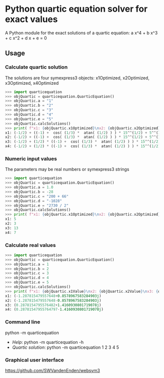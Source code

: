 # Python quartic equation solver for exact values

A Python module for the exact solutions of a quartic equation: a x^4 + b x^3 + c x^2 + d x + e = 0

## Usage

### Calculate quartic solution
The solutions are four symexpress3 objects: x1Optimized, x2Optimized, x3Optimized, x4Optimized
```py
>>> import quarticequation
>>> objQuartic = quarticequation.QuarticEquation()
>>> objQuartic.a = "1"
>>> objQuartic.b = "2"
>>> objQuartic.c = "3"
>>> objQuartic.d = "4"
>>> objQuartic.e = "5"
>>> objQuartic.calcSolutions()
>>> print( f"x1: {objQuartic.x1Optimized}\nx2: {objQuartic.x2Optimized}\nx3: {objQuartic.x3Optimized}\nx3: {objQuartic.x4Optimized}\n" )
x1: (-1/2) + ((-1) +  cos( (1/3) *  atan( (1/2) ) ) * 15^^(1/2) + 5^^(1/2) *  sin( (1/3) *  atan( (1/2) ) ) * (-1))^^(1/2) * (-1/2) + (1/2) * ((-2) + ((-1) +  cos( (1/3) *  atan( (1/2) ) ) * 15^^(1/2) + 5^^(1/2) *  sin( (1/3) *  atan( (1/2) ) ) * (-1))^^(-1/2) * 4 +  cos( (1/3) *  atan( (1/2) ) ) * 15^^(1/2) * (-1) + 5^^(1/2) *  sin( (1/3) *  atan( (1/2) ) ))^^(1/2)
x2: (-1/2) + ((-1) +  cos( (1/3) *  atan( (1/2) ) ) * 15^^(1/2) + 5^^(1/2) *  sin( (1/3) *  atan( (1/2) ) ) * (-1))^^(1/2) * (-1/2) + ((-2) + ((-1) +  cos( (1/3) *  atan( (1/2) ) ) * 15^^(1/2) + 5^^(1/2) *  sin( (1/3) *  atan( (1/2) ) ) * (-1))^^(-1/2) * 4 +  cos( (1/3) *  atan( (1/2) ) ) * 15^^(1/2) * (-1) + 5^^(1/2) *  sin( (1/3) *  atan( (1/2) ) ))^^(1/2) * (-1/2)
x3: (-1/2) + (1/2) * ((-1) +  cos( (1/3) *  atan( (1/2) ) ) * 15^^(1/2) + 5^^(1/2) *  sin( (1/3) *  atan( (1/2) ) ) * (-1))^^(1/2) + (1/2) * ((-2) + (-4) * ((-1) +  cos( (1/3) *  atan( (1/2) ) ) * 15^^(1/2) + 5^^(1/2) *  sin( (1/3) *  atan( (1/2) ) ) * (-1))^^(-1/2) +  cos( (1/3) *  atan( (1/2) ) ) * 15^^(1/2) * (-1) + 5^^(1/2) *  sin( (1/3) *  atan( (1/2) ) ))^^(1/2)
x4: (-1/2) + (1/2) * ((-1) +  cos( (1/3) *  atan( (1/2) ) ) * 15^^(1/2) + 5^^(1/2) *  sin( (1/3) *  atan( (1/2) ) ) * (-1))^^(1/2) + ((-2) + (-4) * ((-1) +  cos( (1/3) *  atan( (1/2) ) ) * 15^^(1/2) + 5^^(1/2) *  sin( (1/3) *  atan( (1/2) ) ) * (-1))^^(-1/2) +  cos( (1/3) *  atan( (1/2) ) ) * 15^^(1/2) * (-1) + 5^^(1/2) *  sin( (1/3) *  atan( (1/2) ) ))^^(1/2) * (-1/2)```
```

### Numeric input values
The parameters may be real numbers or symexpress3 strings
```py
>>> import quarticequation
>>> objQuartic = quarticequation.QuarticEquation()
>>> objQuartic.a = 1.0
>>> objQuartic.b = -28
>>> objQuartic.c = "200 + 66"
>>> objQuartic.d = "-1028"
>>> objQuartic.e = "2730 / 2"
>>> objQuartic.calcSolutions()
>>> print( f"x1: {objQuartic.x1Optimized}\nx2: {objQuartic.x2Optimized}\nx3: {objQuartic.x3Optimized}\nx3: {objQuartic.x4Optimized}\n" )
x1: 5
x2: 3
x3: 13
x4: 7
```

### Calculate real values
```py
>>> import quarticequation
>>> objQuartic = quarticequation.QuarticEquation()
>>> objQuartic.a = 1
>>> objQuartic.b = 2
>>> objQuartic.c = 3
>>> objQuartic.d = 4
>>> objQuartic.e = 5
>>> objQuartic.calcSolutions()
>>> print( f"x1: {objQuartic.x1Value}\nx2: {objQuartic.x2Value}\nx3: {objQuartic.x3Value}\nx4: {objQuartic.x4Value}\n" )
x1: (-1.287815479557648+0.8578967583284903j)
x2: (-1.287815479557648-0.8578967583284903j)
x3: (0.2878154795576482+1.4160930801719078j)
x4: (0.28781547955764797-1.4160930801719078j)
```


### Command line
python -m quarticequation

- *Help*: python -m quarticequation  -h
- *Quartic solution*: python -m quarticequation 1 2 3 4 5

### Graphical user interface
https://github.com/SWVandenEnden/websym3
